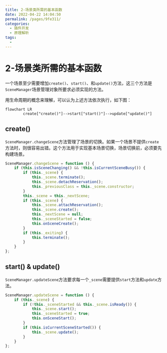 ```yaml
---
title: 2-场景类所需的基本函数
date: 2022-04-22 14:04:50
permalink: /pages/9fe311/
categories:
  - 插件开发
  - 原理解析
tags:
  - 
---
```



# 2-场景类所需的基本函数
一个场景至少需要增加`create()`、`start()`、和`update()`方法，这三个方法是`SceneManager`场景管理对象所要求必须实现的方法。

用生命周期的概念来理解，可以认为上述方法依次执行，如下图：

```mermaid
flowchart LR
		create["create()"]-->start["start()"]-->update["update()"]
```





## create() 
`SceneManager.changeScene`方法管理了场景的切换。如果一个场景不提供`create`方法时，则很容易出错。这个方法用于实现基本场景切换，场景切换前，必须要先构建场景。
``` js {11}
SceneManager.changeScene = function () {
	if (this.isSceneChanging() && !this.isCurrentSceneBusy()) {
		if (this._scene) {
			this._scene.terminate();
			this._scene.detachReservation();
			this._previousClass = this._scene.constructor;
		}
		this._scene = this._nextScene;
		if (this._scene) {
			this._scene.attachReservation();
			this._scene.create();
			this._nextScene = null;
			this._sceneStarted = false;
			this.onSceneCreate();
		}
		if (this._exiting) {
			this.terminate();
		}
	}
};
```


## start() & update()
`SceneManager.updateScene`方法要求每一个`_scene`需要提供`start`方法和`update`方法。
``` js {4,9}
SceneManager.updateScene = function () {
	if (this._scene) {
		if (!this._sceneStarted && this._scene.isReady()) {
			this._scene.start();
			this._sceneStarted = true;
			this.onSceneStart();
		}
		if (this.isCurrentSceneStarted()) {
			this._scene.update();
		}
	}
};
```






## 




